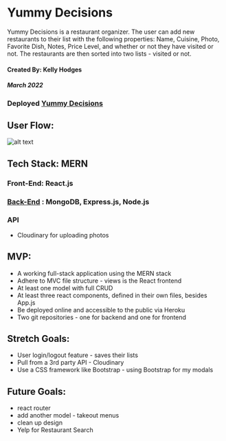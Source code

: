 # Yummy Decisions
Yummy Decisions is a restaurant organizer. The user can add new restaurants to their list with the following properties:
Name, Cuisine, Photo, Favorite Dish, Notes, Price Level, and whether or not they have visited or not. 
The restaurants are then sorted into two lists - visited or not. 

#### Created By: Kelly Hodges
##### March 2022

### Deployed [Yummy Decisions](https://restaurant-app-front.herokuapp.com/)

## User Flow:
![alt text](url "restaurant user flow")

## Tech Stack: MERN
### Front-End: React.js
### [Back-End](https://github.com/khodgesx/restaurant-app-back/blob/main/README.md) : MongoDB, Express.js, Node.js 

### API
- Cloudinary for uploading photos


## MVP:
- A working full-stack application using the MERN stack
- Adhere to MVC file structure - views is the React frontend
- At least one model with full CRUD 
- At least three react components, defined in their own files, besides App.js
- Be deployed online and accessible to the public via Heroku
- Two git repositories - one for backend and one for frontend 

## Stretch Goals:
- User login/logout feature - saves their lists 
- Pull from a 3rd party API - Cloudinary
- Use a CSS framework like Bootstrap - using Bootstrap for my modals

## Future Goals:
- react router 
- add another model - takeout menus
- clean up design
- Yelp for Restaurant Search 




